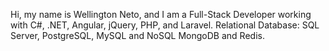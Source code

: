 Hi, my name is Wellington Neto, and I am a Full-Stack Developer working with C#, .NET, Angular, jQuery, PHP, and Laravel. Relational Database: SQL Server, PostgreSQL, MySQL and NoSQL MongoDB and Redis.
